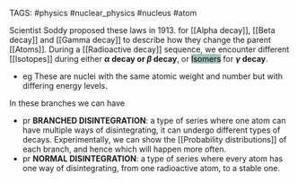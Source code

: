 TAGS: #physics #nuclear_physics #nucleus #atom 

Scientist Soddy proposed these laws in 1913. for [[Alpha decay]], [[Beta decay]] and [[Gamma decay]] to describe how they change the parent [[Atoms]]. During a [[Radioactive decay]] sequence, we encounter different [[Isotopes]] during either **$\alpha$ decay or $\beta$ decay**, or <mark style="background: #A3C4BC;">Isomers</mark> for **$\gamma$ decay**. 
- eg These are nuclei with the same atomic weight and number but with differing energy levels. 

In these branches we can have
- pr **BRANCHED DISINTEGRATION**: a type of series where one atom can have multiple ways of disintegrating, it can undergo different types of decays. Experimentally, we can show the [[Probability distributions]] of each branch, and hence which will happen more often.
- pr **NORMAL DISINTEGRATION**: a type of series where every atom has one way of disintegrating, from one radioactive atom, to a stable one. 

